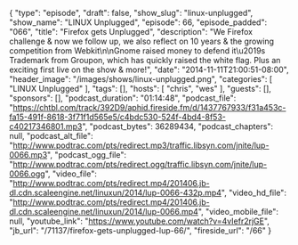 {
  "type": "episode",
  "draft": false,
  "show_slug": "linux-unplugged",
  "show_name": "LINUX Unplugged",
  "episode": 66,
  "episode_padded": "066",
  "title": "Firefox gets Unplugged",
  "description": "We Firefox challenge & now we follow up, we also reflect on 10 years & the growing competition from Webkit\n\nGnome raised money to defend it\u2019s Trademark from Groupon, which has quickly raised the white flag.  Plus an exciting first live on the show & more!",
  "date": "2014-11-11T21:00:51-08:00",
  "header_image": "/images/shows/linux-unplugged.png",
  "categories": [
    "LINUX Unplugged"
  ],
  "tags": [],
  "hosts": [
    "chris",
    "wes"
  ],
  "guests": [],
  "sponsors": [],
  "podcast_duration": "01:14:48",
  "podcast_file": "https://chtbl.com/track/392D9/aphid.fireside.fm/d/1437767933/f31a453c-fa15-491f-8618-3f71f1d565e5/c4bdc530-524f-4bd4-8f53-c40217346801.mp3",
  "podcast_bytes": 36289434,
  "podcast_chapters": null,
  "podcast_alt_file": "http://www.podtrac.com/pts/redirect.mp3/traffic.libsyn.com/jnite/lup-0066.mp3",
  "podcast_ogg_file": "http://www.podtrac.com/pts/redirect.ogg/traffic.libsyn.com/jnite/lup-0066.ogg",
  "video_file": "http://www.podtrac.com/pts/redirect.mp4/201406.jb-dl.cdn.scaleengine.net/linuxun/2014/lup-0066-432p.mp4",
  "video_hd_file": "http://www.podtrac.com/pts/redirect.mp4/201406.jb-dl.cdn.scaleengine.net/linuxun/2014/lup-0066.mp4",
  "video_mobile_file": null,
  "youtube_link": "https://www.youtube.com/watch?v=4vIefr2rjGE",
  "jb_url": "/71137/firefox-gets-unplugged-lup-66/",
  "fireside_url": "/66"
}

